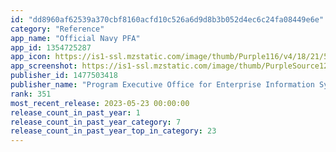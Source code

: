 ```yaml
---
id: "dd8960af62539a370cbf8160acfd10c526a6d9d8b3b052d4ec6c24fa08449e6e"
category: "Reference"
app_name: "Official Navy PFA"
app_id: 1354725287
app_icon: https://is1-ssl.mzstatic.com/image/thumb/Purple116/v4/18/21/58/182158d8-79dc-8599-81bb-742522827926/AppIcon-1x_U007emarketing-5-85-220.png/1024x1024bb.png
app_screenshot: https://is1-ssl.mzstatic.com/image/thumb/PurpleSource125/v4/8b/48/61/8b4861cf-88cf-161b-b0d6-828e29e1dd9a/40fe5b84-56f1-437d-88d2-836ee8bef0e5_img_01.png/1242x2688bb.png
publisher_id: 1477503418
publisher_name: "Program Executive Office for Enterprise Information Systems, Sea Warrior Program"
rank: 351
most_recent_release: 2023-05-23 00:00:00
release_count_in_past_year: 1
release_count_in_past_year_category: 7
release_count_in_past_year_top_in_category: 23
---
```

